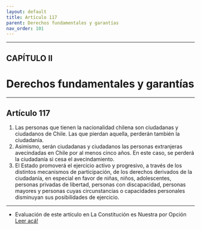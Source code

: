 ```yaml
---
layout: default
title: Artículo 117
parent: Derechos fundamentales y garantías
nav_order: 101
---
```


---

## CAPÍTULO II
# Derechos fundamentales y garantías

---

## Artículo 117

1. Las personas que tienen la nacionalidad chilena son ciudadanas y ciudadanos de Chile. Las que pierdan aquella, perderán también la ciudadanía.
2. Asimismo, serán ciudadanas y ciudadanos las personas extranjeras avecindadas en Chile por al menos cinco años. En este caso, se perderá la ciudadanía si cesa el avecindamiento.
3. El Estado promoverá el ejercicio activo y progresivo, a través de los distintos mecanismos de participación, de los derechos derivados de la ciudadanía, en especial en favor de niñas, niños, adolescentes, personas privadas de libertad, personas con discapacidad, personas mayores y personas cuyas circunstancias o capacidades personales disminuyan sus posibilidades de ejercicio.

---
- Evaluación de este artículo en La Constitución es Nuestra por Opción
<a target="_blank" href="https://laconstitucionesnuestra.cl/evaluaciones/verevaluaciones/39">Leer acá!</a>
